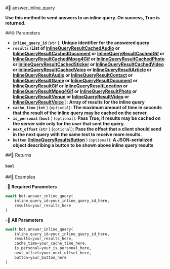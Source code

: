 #🔧 answer_inline_query

**Use this method to send answers to an inline query. On success, True is returned.**

##⚙️ Parameters

- **`inline_query_id`** (**`str`** ): **Unique identifier for the answered query**
- **`results`** (**List of [InlineQueryResultCachedAudio](../types/InlineQueryResultCachedAudio.md) or [InlineQueryResultCachedDocument](../types/InlineQueryResultCachedDocument.md) or [InlineQueryResultCachedGif](../types/InlineQueryResultCachedGif.md) or [InlineQueryResultCachedMpeg4Gif](../types/InlineQueryResultCachedMpeg4Gif.md) or [InlineQueryResultCachedPhoto](../types/InlineQueryResultCachedPhoto.md) or [InlineQueryResultCachedSticker](../types/InlineQueryResultCachedSticker.md) or [InlineQueryResultCachedVideo](../types/InlineQueryResultCachedVideo.md) or [InlineQueryResultCachedVoice](../types/InlineQueryResultCachedVoice.md) or [InlineQueryResultArticle](../types/InlineQueryResultArticle.md) or [InlineQueryResultAudio](../types/InlineQueryResultAudio.md) or [InlineQueryResultContact](../types/InlineQueryResultContact.md) or [InlineQueryResultGame](../types/InlineQueryResultGame.md) or [InlineQueryResultDocument](../types/InlineQueryResultDocument.md) or [InlineQueryResultGif](../types/InlineQueryResultGif.md) or [InlineQueryResultLocation](../types/InlineQueryResultLocation.md) or [InlineQueryResultMpeg4Gif](../types/InlineQueryResultMpeg4Gif.md) or [InlineQueryResultPhoto](../types/InlineQueryResultPhoto.md) or [InlineQueryResultVenue](../types/InlineQueryResultVenue.md) or [InlineQueryResultVideo](../types/InlineQueryResultVideo.md) or [InlineQueryResultVoice](../types/InlineQueryResultVoice.md)** ): **Array of results for the inline query**
- **`cache_time`** (**`int`** ) (`optional`): **The maximum amount of time in seconds that the result of the inline query
may be cached on the server.**
- **`is_personal`** (**`bool`** ) (`optional`): **Pass True, if results may be cached on the server side only for
the user that sent the query.**
- **`next_offset`** (**`str`** ) (`optional`): **Pass the offset that a client should send in the next query with the same text
to receive more results.**
- **`button`** (**[InlineQueryResultsButton](../types/InlineQueryResultsButton.md)** ) (`optional`): **A JSON-serialized object describing a button to be shown above inline query results**

##📲 Returns

#### `bool`

##📀 Examples

-🪫 **Required Parameters**

```python
await bot.answer_inline_query(
    inline_query_id=your_inline_query_id_here,
    results=your_results_here
)
```

-🔋 **All Parameters**

```python
await bot.answer_inline_query(
    inline_query_id=your_inline_query_id_here,
    results=your_results_here,
    cache_time=your_cache_time_here,
    is_personal=your_is_personal_here,
    next_offset=your_next_offset_here,
    button=your_button_here
)
```
